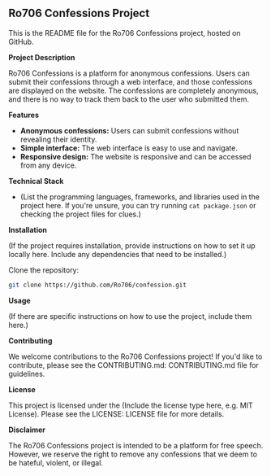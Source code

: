 ## Ro706 Confessions Project

This is the README file for the Ro706 Confessions project, hosted on GitHub.

**Project Description**

Ro706 Confessions is a platform for anonymous confessions. Users can submit their confessions through a web interface, and those confessions are displayed on the website. The confessions are completely anonymous, and there is no way to track them back to the user who submitted them.

**Features**

* **Anonymous confessions:** Users can submit confessions without revealing their identity.
* **Simple interface:** The web interface is easy to use and navigate.
* **Responsive design:** The website is responsive and can be accessed from any device.

**Technical Stack**

* (List the programming languages, frameworks, and libraries used in the project here. If you're unsure, you can try running `cat package.json` or checking the project files for clues.)

**Installation**

(If the project requires installation, provide instructions on how to set it up locally here. Include any dependencies that need to be installed.)

Clone the repository:

```bash
git clone https://github.com/Ro706/confession.git
```


**Usage**

(If there are specific instructions on how to use the project, include them here.)

**Contributing**

We welcome contributions to the Ro706 Confessions project! If you'd like to contribute, please see the CONTRIBUTING.md: CONTRIBUTING.md file for guidelines.

**License**

This project is licensed under the (Include the license type here, e.g. MIT License). Please see the LICENSE: LICENSE file for more details.

**Disclaimer**

The Ro706 Confessions project is intended to be a platform for free speech. However, we reserve the right to remove any confessions that we deem to be hateful, violent, or illegal.
